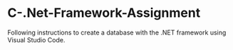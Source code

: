 # C-.Net-Framework-Assignment
Following instructions to create a database with the .NET framework using Visual Studio Code. 

